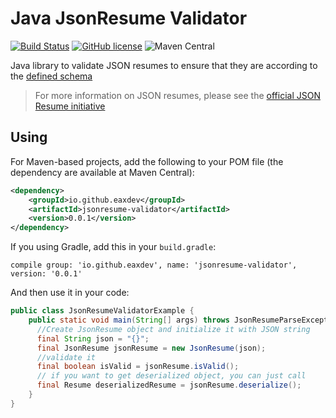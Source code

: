 # Java JsonResume Validator
[![Build Status](https://github.com/eaxdev/Java-JsonResume-Validator/workflows/build/badge.svg)](https://github.com/eaxdev/Java-JsonResume-Validator/actions)
[![GitHub license](https://img.shields.io/badge/license-MIT-blue.svg)](https://raw.githubusercontent.com/eaxdev/Java-JsonResume-Validator/master/LICENSE)
![Maven Central](https://img.shields.io/maven-central/v/io.github.eaxdev/jsonresume-validator)

Java library to validate JSON resumes to ensure that they are according to the [defined schema](https://jsonresume.org/schema/)

> For more information on JSON resumes, please see the [official JSON Resume initiative](https://jsonresume.org)

## Using
For Maven-based projects, add the following to your POM file (the dependency are available at Maven Central):
```xml
<dependency>
    <groupId>io.github.eaxdev</groupId>
    <artifactId>jsonresume-validator</artifactId>
    <version>0.0.1</version>
</dependency>
```
If you using Gradle, add this in your `build.gradle`:
```
compile group: 'io.github.eaxdev', name: 'jsonresume-validator', version: '0.0.1'
```

And then use it in your code:

```java
public class JsonResumeValidatorExample {
    public static void main(String[] args) throws JsonResumeParseException {
      //Create JsonResume object and initialize it with JSON string
      final String json = "{}";
      final JsonResume jsonResume = new JsonResume(json);
      //validate it
      final boolean isValid = jsonResume.isValid();
      // if you want to get deserialized object, you can just call
      final Resume deserializedResume = jsonResume.deserialize();
    }
}
```
